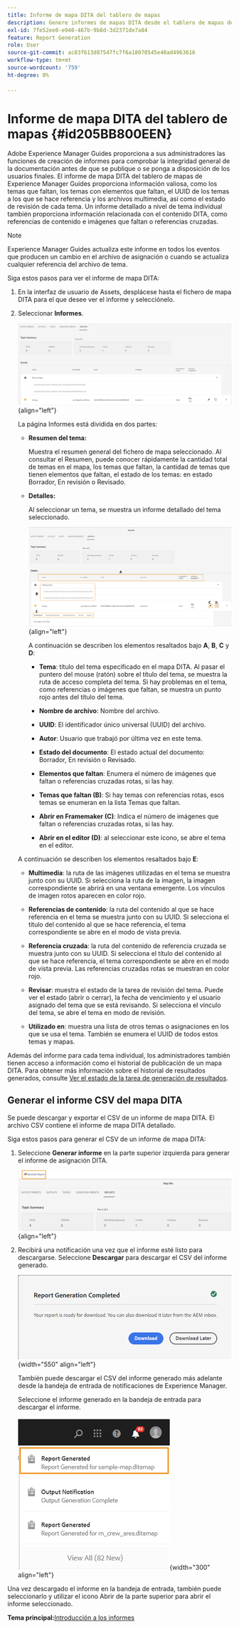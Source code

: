 ```yaml
---
title: Informe de mapa DITA del tablero de mapas
description: Genere informes de mapas DITA desde el tablero de mapas de AEM Guides. Obtenga información sobre cómo generar el CSV de un informe de mapa DITA.
exl-id: 7fe52ee0-e940-467b-9b8d-3d2371de7a84
feature: Report Generation
role: User
source-git-commit: ac83f613d87547fc7f6a18070545e40ad4963616
workflow-type: tm+mt
source-wordcount: '759'
ht-degree: 0%

---
```


# Informe de mapa DITA del tablero de mapas {#id205BB800EEN}

Adobe Experience Manager Guides proporciona a sus administradores las funciones de creación de informes para comprobar la integridad general de la documentación antes de que se publique o se ponga a disposición de los usuarios finales. El informe de mapa DITA del tablero de mapas de Experience Manager Guides proporciona información valiosa, como los temas que faltan, los temas con elementos que faltan, el UUID de los temas a los que se hace referencia y los archivos multimedia, así como el estado de revisión de cada tema. Un informe detallado a nivel de tema individual también proporciona información relacionada con el contenido DITA, como referencias de contenido e imágenes que faltan o referencias cruzadas.

>[!NOTE]
>
>Experience Manager Guides actualiza este informe en todos los eventos que producen un cambio en el archivo de asignación o cuando se actualiza cualquier referencia del archivo de tema.

Siga estos pasos para ver el informe de mapa DITA:

1. En la interfaz de usuario de Assets, desplácese hasta el fichero de mapa DITA para el que desee ver el informe y selecciónelo.

1. Seleccionar **Informes**.

   ![](images/reports-page-uuid-new.png){align="left"}

   La página Informes está dividida en dos partes:

   - **Resumen del tema:**

     Muestra el resumen general del fichero de mapa seleccionado. Al consultar el Resumen, puede conocer rápidamente la cantidad total de temas en el mapa, los temas que faltan, la cantidad de temas que tienen elementos que faltan, el estado de los temas: en estado Borrador, En revisión o Revisado.

   - **Detalles:**

     Al seleccionar un tema, se muestra un informe detallado del tema seleccionado.

     ![](images/detailed-report-uuid-new.png){align="left"}

     A continuación se describen los elementos resaltados bajo **A**, **B**, **C** y **D**:

      - **Tema**: título del tema especificado en el mapa DITA. Al pasar el puntero del mouse (ratón) sobre el título del tema, se muestra la ruta de acceso completa del tema. Si hay problemas en el tema, como referencias o imágenes que faltan, se muestra un punto rojo antes del título del tema.

      - **Nombre de archivo**: Nombre del archivo.

      - **UUID**: El identificador único universal \(UUID\) del archivo.

      - **Autor**: Usuario que trabajó por última vez en este tema.

      - **Estado del documento**: El estado actual del documento: Borrador, En revisión o Revisado.

      - **Elementos que faltan**: Enumera el número de imágenes que faltan o referencias cruzadas rotas, si las hay.

      - **Temas que faltan \(B\)**: Si hay temas con referencias rotas, esos temas se enumeran en la lista Temas que faltan.

      - **Abrir en Framemaker \(C\)**: Indica el número de imágenes que faltan o referencias cruzadas rotas, si las hay.

      - **Abrir en el editor \(D\)**: al seleccionar este icono, se abre el tema en el editor.


   A continuación se describen los elementos resaltados bajo **E**:

   - **Multimedia**: la ruta de las imágenes utilizadas en el tema se muestra junto con su UUID. Si selecciona la ruta de la imagen, la imagen correspondiente se abrirá en una ventana emergente. Los vínculos de imagen rotos aparecen en color rojo.

   - **Referencias de contenido**: la ruta del contenido al que se hace referencia en el tema se muestra junto con su UUID. Si selecciona el título del contenido al que se hace referencia, el tema correspondiente se abre en el modo de vista previa.

   - **Referencia cruzada**: la ruta del contenido de referencia cruzada se muestra junto con su UUID. Si selecciona el título del contenido al que se hace referencia, el tema correspondiente se abre en el modo de vista previa. Las referencias cruzadas rotas se muestran en color rojo.

   - **Revisar**: muestra el estado de la tarea de revisión del tema. Puede ver el estado \(abrir o cerrar\), la fecha de vencimiento y el usuario asignado del tema que se está revisando. Si selecciona el vínculo del tema, se abre el tema en modo de revisión.

   - **Utilizado en**: muestra una lista de otros temas o asignaciones en los que se usa el tema. También se enumera el UUID de todos estos temas y mapas.

Además del informe para cada tema individual, los administradores también tienen acceso a información como el historial de publicación de un mapa DITA. Para obtener más información sobre el historial de resultados generados, consulte [Ver el estado de la tarea de generación de resultados](generate-output-for-a-dita-map.md#viewing_output_history).

## Generar el informe CSV del mapa DITA

Se puede descargar y exportar el CSV de un informe de mapa DITA. El archivo CSV contiene el informe de mapa DITA detallado.

Siga estos pasos para generar el CSV de un informe de mapa DITA:

1. Seleccione **Generar informe** en la parte superior izquierda para generar el informe de asignación DITA.

   ![](images/generate-DITA-map-report-new.png){align="left"}

1. Recibirá una notificación una vez que el informe esté listo para descargarse. Seleccione **Descargar** para descargar el CSV del informe generado.

   ![](images/download-report-dialog-new.png){width="550" align="left"}


   También puede descargar el CSV del informe generado más adelante desde la bandeja de entrada de notificaciones de Experience Manager.

   Seleccione el informe generado en la bandeja de entrada para descargar el informe.

   ![](images/report-inbox--notification.png){width="300" align="left"}

Una vez descargado el informe en la bandeja de entrada, también puede seleccionarlo y utilizar el icono Abrir de la parte superior para abrir el informe seleccionado.

**Tema principal:**&#x200B;[&#x200B; Introducción a los informes](reports-intro.md)
